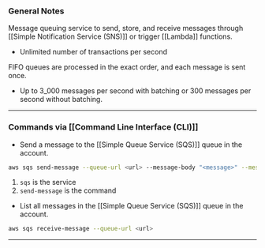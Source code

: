 
### General Notes

Message queuing service to send, store, and receive messages through [[Simple Notification Service (SNS)]] or trigger [[Lambda]] functions.
- Unlimited number of transactions per second

FIFO queues are processed in the exact order, and each message is sent once.
- Up to 3_000 messages per second with batching or 300 messages per second without batching.

___
### Commands via [[Command Line Interface (CLI)]]

- Send a message to the [[Simple Queue Service (SQS)]] queue in the account.
```bash
aws sqs send-message --queue-url <url> --message-body "<message>" --message-group-id "<gid>" --message-deduplication-id "<ddid>"
```
1. `sqs` is the service
2. `send-message` is the command

- List all messages in the [[Simple Queue Service (SQS)]] queue in the account.
```bash
aws sqs receive-message --queue-url <url>
```

---
